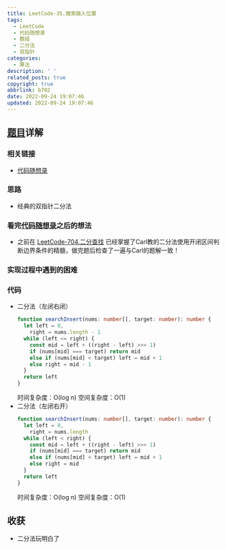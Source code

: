 ```yaml
---
title: LeetCode-35.搜索插入位置
tags:
  - LeetCode
  - 代码随想录
  - 数组
  - 二分法
  - 双指针
categories:
  - 算法
description: ' '
related_posts: true
copyright: true
abbrlink: b702
date: 2022-09-24 19:07:46
updated: 2022-09-24 19:07:46
---
```


## [题目](https://leetcode.cn/problems/search-insert-position/)详解

### 相关链接

- [代码随想录](https://programmercarl.com/0035.搜索插入位置.html)

### 思路

- 经典的双指针二分法

### 看完[代码随想录](https://programmercarl.com/0035.搜索插入位置.html)之后的想法

- 之前在 [LeetCode-704.二分查找](/archives/4f45.html) 已经掌握了Carl教的二分法使用开闭区间判断边界条件的精髓，做完题后检查了一遍与Carl的题解一致！

### 实现过程中遇到的困难

### 代码

- 二分法（左闭右闭）
    ```ts TypeScript
    function searchInsert(nums: number[], target: number): number {
      let left = 0,
        right = nums.length - 1
      while (left <= right) {
        const mid = left + ((right - left) >>> 1)
        if (nums[mid] === target) return mid
        else if (nums[mid] < target) left = mid + 1
        else right = mid - 1
      }
      return left
    }
    ```
    时间复杂度：O(log n)
    空间复杂度：O(1)
- 二分法（左闭右开）
    ```ts TypeScript
    function searchInsert(nums: number[], target: number): number {
      let left = 0,
        right = nums.length
      while (left < right) {
        const mid = left + ((right - left) >>> 1)
        if (nums[mid] === target) return mid
        else if (nums[mid] < target) left = mid + 1
        else right = mid
      }
      return left
    }
    ```
    时间复杂度：O(log n)
    空间复杂度：O(1)

## 收获

- 二分法玩明白了
